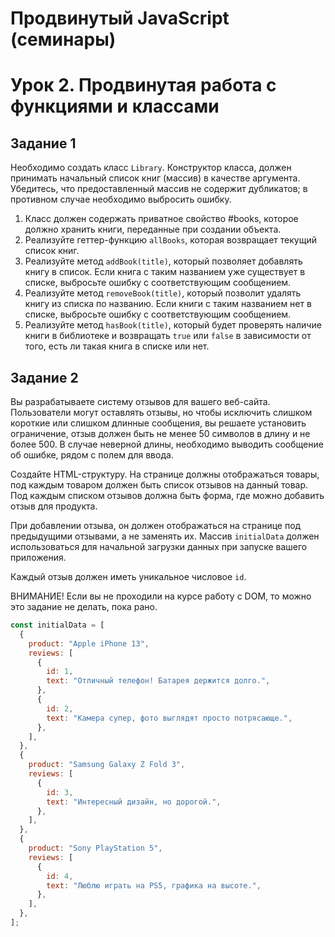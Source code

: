 # Продвинутый JavaScript (семинары) 
# Урок 2. Продвинутая работа с функциями и классами
## Задание 1

Необходимо создать класс `Library`. Конструктор класса, должен принимать начальный
список книг (массив) в качестве аргумента. Убедитесь, что предоставленный массив
не содержит дубликатов; в противном случае необходимо выбросить ошибку.

1. Класс должен содержать приватное свойство #books, которое должно хранить
книги, переданные при создании объекта.
2. Реализуйте геттер-функцию `allBooks`, которая возвращает текущий список книг.
3. Реализуйте метод `addBook(title)`, который позволяет добавлять книгу в список.
Если книга с таким названием уже существует в списке, выбросьте ошибку с
соответствующим сообщением.
4. Реализуйте метод `removeBook(title)`, который позволит удалять книгу из списка
по названию. Если книги с таким названием нет в списке, выбросьте ошибку с
соответствующим сообщением.
5. Реализуйте метод `hasBook(title)`, который будет проверять наличие книги в
библиотеке и возвращать `true` или `false` в зависимости от того, есть ли такая
книга в списке или нет.

## Задание 2

Вы разрабатываете систему отзывов для вашего веб-сайта. Пользователи могут
оставлять отзывы, но чтобы исключить слишком короткие или слишком длинные
сообщения, вы решаете установить ограничение, отзыв должен быть не менее 50
символов в длину и не более 500. В случае неверной длины, необходимо выводить
сообщение об ошибке, рядом с полем для ввода.

Создайте HTML-структуру.
На странице должны отображаться товары, под каждым товаром должен быть список
отзывов на данный товар. Под каждым списком отзывов должна быть форма, где можно
добавить отзыв для продукта.

При добавлении отзыва, он должен отображаться на странице под предыдущими
отзывами, а не заменять их.
Массив `initialData` должен использоваться для начальной загрузки данных
при запуске вашего приложения.

Каждый отзыв должен иметь уникальное числовое `id`.

ВНИМАНИЕ! Если вы не проходили на курсе работу с DOM, то можно это задание не
делать, пока рано.

```js
const initialData = [
  {
    product: "Apple iPhone 13",
    reviews: [
      {
        id: 1,
        text: "Отличный телефон! Батарея держится долго.",
      },
      {
        id: 2,
        text: "Камера супер, фото выглядят просто потрясающе.",
      },
    ],
  },
  {
    product: "Samsung Galaxy Z Fold 3",
    reviews: [
      {
        id: 3,
        text: "Интересный дизайн, но дорогой.",
      },
    ],
  },
  {
    product: "Sony PlayStation 5",
    reviews: [
      {
        id: 4,
        text: "Люблю играть на PS5, графика на высоте.",
      },
    ],
  },
];
```
